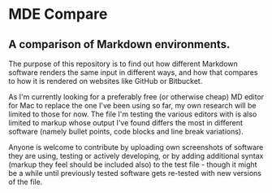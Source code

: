 # MDE Compare
## A comparison of Markdown environments.

The purpose of this repository is to find out how different Markdown software renders the same input in different ways, and how that compares to how it is rendered on websites like GitHub or Bitbucket.

As I'm currently looking for a preferably free (or otherwise cheap) MD editor for Mac to replace the one I've been using so far, my own research will be limited to those for now. The file I'm testing the various editors with is also limited to markup whose output I've found differs the most in different software (namely bullet points, code blocks and line break variations).

Anyone is welcome to contribute by uploading own screenshots of software they are using, testing or actively developing, or by adding additional syntax (markup they feel should be included also) to the test file - though it might be a while until previously tested software gets re-tested with new versions of the file.